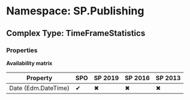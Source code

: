 # Namespace: SP.Publishing

## Complex Type: TimeFrameStatistics

### Properties

**Availability matrix**

Property | SPO | SP 2019 | SP 2016 | SP 2013
----------|-----|---------|---------|--------
Date (Edm.DateTime) | ✔ | ✖ | ✖ | ✖
